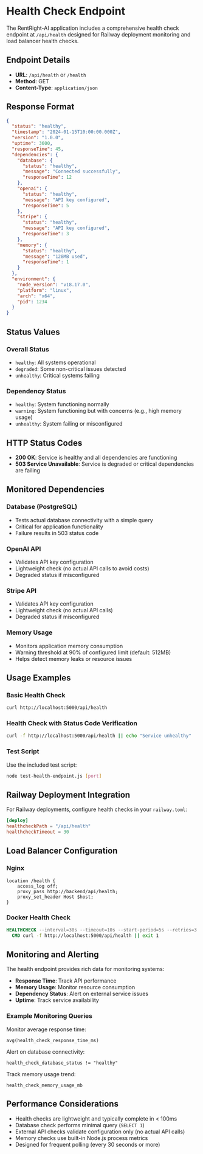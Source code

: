 # Health Check Endpoint

The RentRight-AI application includes a comprehensive health check endpoint at `/api/health` designed for Railway deployment monitoring and load balancer health checks.

## Endpoint Details

- **URL**: `/api/health` or `/health`
- **Method**: GET
- **Content-Type**: `application/json`

## Response Format

```json
{
  "status": "healthy",
  "timestamp": "2024-01-15T10:00:00.000Z",
  "version": "1.0.0",
  "uptime": 3600,
  "responseTime": 45,
  "dependencies": {
    "database": {
      "status": "healthy",
      "message": "Connected successfully",
      "responseTime": 12
    },
    "openai": {
      "status": "healthy", 
      "message": "API key configured",
      "responseTime": 5
    },
    "stripe": {
      "status": "healthy",
      "message": "API key configured", 
      "responseTime": 3
    },
    "memory": {
      "status": "healthy",
      "message": "128MB used",
      "responseTime": 1
    }
  },
  "environment": {
    "node_version": "v18.17.0",
    "platform": "linux",
    "arch": "x64",
    "pid": 1234
  }
}
```

## Status Values

### Overall Status
- `healthy`: All systems operational
- `degraded`: Some non-critical issues detected
- `unhealthy`: Critical systems failing

### Dependency Status
- `healthy`: System functioning normally
- `warning`: System functioning but with concerns (e.g., high memory usage)
- `unhealthy`: System failing or misconfigured

## HTTP Status Codes

- **200 OK**: Service is healthy and all dependencies are functioning
- **503 Service Unavailable**: Service is degraded or critical dependencies are failing

## Monitored Dependencies

### Database (PostgreSQL)
- Tests actual database connectivity with a simple query
- Critical for application functionality
- Failure results in 503 status code

### OpenAI API
- Validates API key configuration
- Lightweight check (no actual API calls to avoid costs)
- Degraded status if misconfigured

### Stripe API  
- Validates API key configuration
- Lightweight check (no actual API calls)
- Degraded status if misconfigured

### Memory Usage
- Monitors application memory consumption
- Warning threshold at 90% of configured limit (default: 512MB)
- Helps detect memory leaks or resource issues

## Usage Examples

### Basic Health Check
```bash
curl http://localhost:5000/api/health
```

### Health Check with Status Code Verification
```bash
curl -f http://localhost:5000/api/health || echo "Service unhealthy"
```

### Test Script
Use the included test script:
```bash
node test-health-endpoint.js [port]
```

## Railway Deployment Integration

For Railway deployments, configure health checks in your `railway.toml`:

```toml
[deploy]
healthcheckPath = "/api/health"
healthcheckTimeout = 30
```

## Load Balancer Configuration

### Nginx
```nginx
location /health {
    access_log off;
    proxy_pass http://backend/api/health;
    proxy_set_header Host $host;
}
```

### Docker Health Check
```dockerfile
HEALTHCHECK --interval=30s --timeout=10s --start-period=5s --retries=3 \
  CMD curl -f http://localhost:5000/api/health || exit 1
```

## Monitoring and Alerting

The health endpoint provides rich data for monitoring systems:

- **Response Time**: Track API performance
- **Memory Usage**: Monitor resource consumption  
- **Dependency Status**: Alert on external service issues
- **Uptime**: Track service availability

### Example Monitoring Queries

Monitor average response time:
```
avg(health_check_response_time_ms)
```

Alert on database connectivity:
```
health_check_database_status != "healthy"
```

Track memory usage trend:
```
health_check_memory_usage_mb
```

## Performance Considerations

- Health checks are lightweight and typically complete in < 100ms
- Database check performs minimal query (`SELECT 1`)
- External API checks validate configuration only (no actual API calls)
- Memory checks use built-in Node.js process metrics
- Designed for frequent polling (every 30 seconds or more)